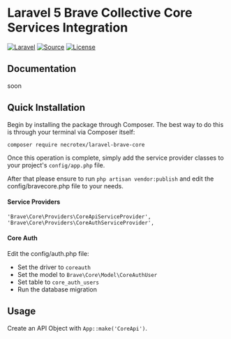 Laravel 5 Brave Collective Core Services Integration
===================
[![Laravel](https://img.shields.io/badge/Laravel-5.0-orange.svg?style=flat-square)](http://laravel.com)
[![Source](https://img.shields.io/badge/source-laravel--brave--core-blue.svg?style=flat-square)](https://github.com/necrotex/laravel-brave-core)
[![License](http://img.shields.io/badge/license-MIT-brightgreen.svg?style=flat-square)](https://tldrlegal.com/license/mit-license)


Documentation
-------------
soon

Quick Installation
------------------
Begin by installing the package through Composer. The best way to do this is through your terminal via Composer itself:

```composer require necrotex/laravel-brave-core```

Once this operation is complete, simply add the service provider classes to your project's `config/app.php` file.

After that please ensure to run `php artisan vendor:publish` and edit the config/bravecore.php file to your needs.

#### Service Providers

```
'Brave\Core\Providers\CoreApiServiceProvider',
'Brave\Core\Providers\CoreAuthServiceProvider',
```

#### Core Auth
Edit the config/auth.php file:

* Set the driver to `coreauth`
* Set the model to `Brave\Core\Model\CoreAuthUser`
* Set table to `core_auth_users`
* Run the database migration 

Usage
------------------
Create an API Object with `App::make('CoreApi')`.